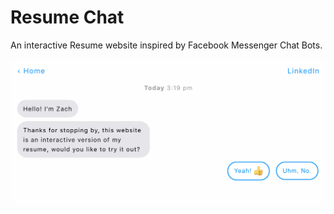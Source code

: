 # Resume Chat
An interactive Resume website inspired by Facebook Messenger Chat Bots.

![project-thumb.png](project-thumb.png)
